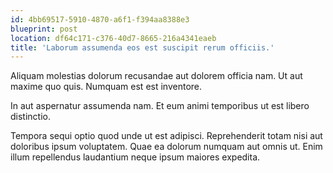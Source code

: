 ```yaml
---
id: 4bb69517-5910-4870-a6f1-f394aa8388e3
blueprint: post
location: df64c171-c376-40d7-8665-216a4341eaeb
title: 'Laborum assumenda eos est suscipit rerum officiis.'
---
```

Aliquam molestias dolorum recusandae aut dolorem officia nam. Ut aut maxime quo quis. Numquam est est inventore.

In aut aspernatur assumenda nam. Et eum animi temporibus ut est libero distinctio.

Tempora sequi optio quod unde ut est adipisci. Reprehenderit totam nisi aut doloribus ipsum voluptatem. Quae ea dolorum numquam aut omnis ut. Enim illum repellendus laudantium neque ipsum maiores expedita.